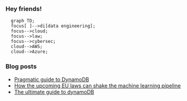 ### Hey friends!

```mermaid
  graph TD;
  focus[ ]-->di[data engineering];
  focus-->cloud;
  focus-->law;
  focus-->cybersec;
  cloud-->AWS;
  cloud-->Azure;
```

### Blog posts
<!-- BLOG-POST-LIST:START -->
- [Pragmatic guide to DynamoDB](https://hamerla.blog/blog/pragmatic-guide-to-dynamodb/)
- [How the upcoming EU laws can shake the machine learning pipeline](https://hamerla.blog/blog/post-gdpr-ml-pipeline/)
- [The ultimate guide to dynamoDB](https://hamerla.blog/blog/ultimate-guide-to-dynamodb/)
<!-- BLOG-POST-LIST:END -->